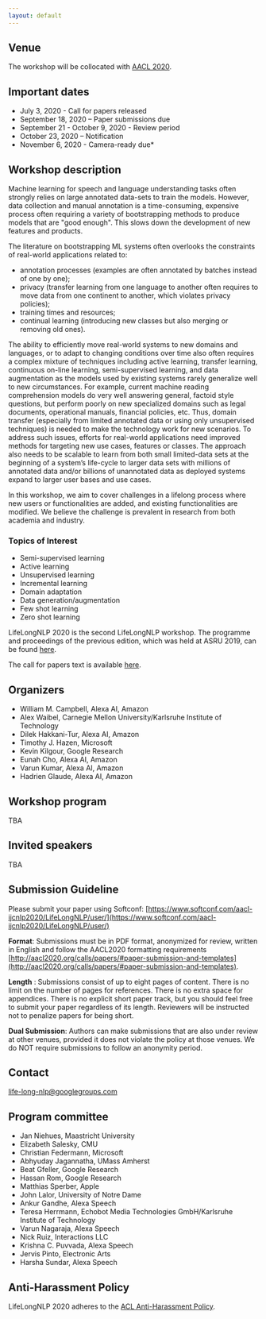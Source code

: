 ```yaml
---
layout: default
---
```


## Venue

The workshop will be collocated with [AACL 2020](http://aacl2020.org/).

## Important dates 

- July 3, 2020 - Call for papers released
- September 18, 2020 – Paper submissions due
- September 21 - October 9, 2020 - Review period
- October 23, 2020 – Notification
- November 6, 2020 - Camera-ready due*
 
## Workshop description

Machine learning for speech and language understanding tasks often strongly relies on large annotated data-sets to train the models. However, data collection and manual annotation is a time-consuming, expensive process often requiring a variety of bootstrapping methods to produce models that are "good enough". This slows down the development of new features and products.

The literature on bootstrapping ML systems often overlooks the constraints of real-world applications related to:

- annotation processes (examples are often annotated by batches instead of one by one);
- privacy (transfer learning from one language to another often requires to move data from one continent to another, which violates privacy policies);
- training times and resources;
- continual learning (introducing new classes but also merging or removing old ones).

The ability to efficiently move real-world systems to new domains and languages, or to adapt to changing conditions over time also often requires a complex mixture of techniques including active learning, transfer learning, continuous on-line learning, semi-supervised learning, and data augmentation as the models used by existing systems rarely generalize well to new circumstances. For example, current machine reading comprehension models do very well answering general, factoid style questions, but perform poorly on new specialized domains such as legal documents, operational manuals, financial policies, etc. Thus, domain transfer (especially from limited annotated data or using only unsupervised techniques) is needed to make the technology work for new scenarios. To address such issues, efforts for real-world applications need improved methods for targeting new use cases, features or classes. The approach also needs to be scalable to learn from both small limited-data sets at the beginning of a system’s life-cycle to larger data sets with millions of annotated data and/or billions of unannotated data as deployed systems expand to larger user bases and use cases.

In this workshop, we aim to cover challenges in a lifelong process where new users or functionalities are added, and existing functionalities are modified. We believe the challenge is prevalent in research from both academia and industry.


### Topics of Interest

- Semi-supervised learning
- Active learning
- Unsupervised learning
- Incremental learning
- Domain adaptation
- Data generation/augmentation
- Few shot learning
- Zero shot learning

LifeLongNLP 2020 is the second LifeLongNLP workshop. 
The programme and proceedings of the previous edition, which was held at ASRU 2019, can be found [here](https://sites.google.com/view/life-long-learning-asru19/).

The call for papers text is available [here](http://life-long-nlp.github.io/cfp).

## Organizers

- William M. Campbell,  Alexa AI, Amazon
- Alex Waibel, Carnegie Mellon University/Karlsruhe Institute of Technology
- Dilek Hakkani-Tur, Alexa AI, Amazon
- Timothy J. Hazen, Microsoft
- Kevin Kilgour, Google Research
- Eunah Cho, Alexa AI, Amazon
- Varun Kumar, Alexa AI, Amazon
- Hadrien Glaude, Alexa AI, Amazon

## Workshop program 

TBA

## Invited speakers

TBA

## Submission Guideline  

Please submit your paper using Softconf: [https://www.softconf.com/aacl-ijcnlp2020/LifeLongNLP/user/](https://www.softconf.com/aacl-ijcnlp2020/LifeLongNLP/user/)

**Format**: Submissions must be in PDF format, anonymized for review, written in English and follow the AACL2020 formatting requirements [http://aacl2020.org/calls/papers/#paper-submission-and-templates](http://aacl2020.org/calls/papers/#paper-submission-and-templates). 

**Length** : Submissions consist of up to eight pages of content. There is no limit on the number of pages for references. There is no extra space for appendices. There is no explicit short paper track, but you should feel free to submit your paper regardless of its length. Reviewers will be instructed not to penalize papers for being short.

**Dual Submission**: Authors can make submissions that are also under review at other venues, provided it does not violate the policy at those venues. We do NOT require submissions to follow an anonymity period.

## Contact 

<life-long-nlp@googlegroups.com>
## Program committee
- Jan Niehues, Maastricht University
- Elizabeth Salesky,  CMU 
- Christian Federmann, Microsoft
- Abhyuday Jagannatha, UMass Amherst
- Beat Gfeller, Google Research
- Hassan Rom, Google Research
- Matthias Sperber, Apple
- John Lalor, University of Notre Dame
- Ankur Gandhe, Alexa Speech
- Teresa Herrmann, Echobot Media Technologies GmbH/Karlsruhe Institute of Technology
- Varun Nagaraja, Alexa Speech
- Nick Ruiz, Interactions LLC
- Krishna C. Puvvada, Alexa Speech
- Jervis Pinto, Electronic Arts
- Harsha Sundar, Alexa Speech



## Anti-Harassment Policy
LifeLongNLP 2020 adheres to the [ACL Anti-Harassment Policy](https://www.aclweb.org/adminwiki/sphp?title=Anti-Harassment_Policy).
